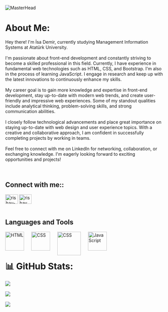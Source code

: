 ![MasterHead](https://r4.wallpaperflare.com/wallpaper/183/732/1024/multiple-display-planet-space-solar-system-wallpaper-92d0e59393675ce72be9e84026cbc1d5.jpg)

#  About Me:
Hey there! I'm İsa Demir, currently studying Management Information Systems at Atatürk University.<br><br>I'm passionate about front-end development and constantly striving to become a skilled professional in this field. Currently, I have experience in fundamental web technologies such as HTML, CSS, and Bootstrap. I'm also in the process of learning JavaScript. I engage in research and keep up with the latest innovations to continuously enhance my skills.<br><br>My career goal is to gain more knowledge and expertise in front-end development, stay up-to-date with modern web trends, and create user-friendly and impressive web experiences. Some of my standout qualities include analytical thinking, problem-solving skills, and strong communication abilities.<br><br>I closely follow technological advancements and place great importance on staying up-to-date with web design and user experience topics. With a creative and collaborative approach, I am confident in successfully completing projects by working in teams.<br><br>Feel free to connect with me on LinkedIn for networking, collaboration, or exchanging knowledge. I'm eagerly looking forward to exciting opportunities and projects!

<br>

##  Connect with me::
<a href="https://www.linkedin.com/in/isa-demir-176a00163/" target="blank"><img align="center" src="https://raw.githubusercontent.com/rahuldkjain/github-profile-readme-generator/master/src/images/icons/Social/linked-in-alt.svg" alt="rishav-chanda-b89a791b3" height="30" width="40" /></a>
<a href="https://www.instagram.com/isaddemir/" target="blank"><img align="center" src="https://raw.githubusercontent.com/rahuldkjain/github-profile-readme-generator/master/src/images/icons/Social/instagram.svg" alt="rishav_chanda" height="30" width="40" /></a> <br> <br>

##  Languages and Tools

<img align="left" alt="HTML" width="60px" style="padding-right:20px;" src="https://cdn.jsdelivr.net/gh/devicons/devicon/icons/html5/html5-plain.svg" />
<img align="left" alt="CSS" width="60px" style="padding-right:20px;" src="https://cdn.jsdelivr.net/gh/devicons/devicon/icons/css3/css3-plain.svg" />
<img align="left" alt="CSS" width="75px" style="padding-right:20px;" src="https://upload.wikimedia.org/wikipedia/commons/thumb/b/b2/Bootstrap_logo.svg/512px-Bootstrap_logo.svg.png" />
<img align="left" alt="JavaScript" width="60px" style="padding-right:20px;" src="https://cdn.jsdelivr.net/gh/devicons/devicon/icons/javascript/javascript-plain.svg" />

<br> <br> <br>


# 📊 GitHub Stats:
![](https://github-readme-stats.vercel.app/api?username=isaddemir&theme=dark&hide_border=false&include_all_commits=false&count_private=false) <br/> <br>
![](https://github-readme-streak-stats.herokuapp.com/?user=isaddemir&theme=dark&hide_border=false)<br/> <br>
![](https://github-readme-stats.vercel.app/api/top-langs/?username=isaddemir&theme=dark&hide_border=false&include_all_commits=false&count_private=false&layout=compact) <br>

<!-- Proudly created with GPRM ( https://gprm.itsvg.in ) -->

